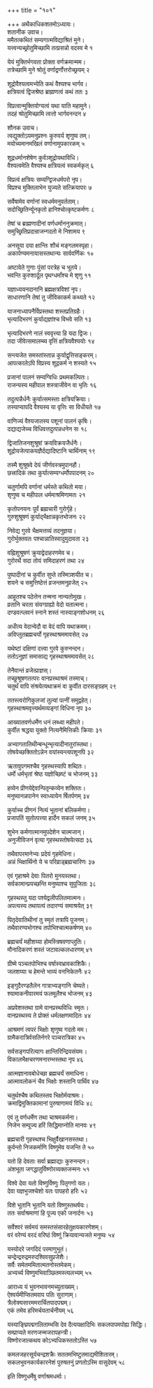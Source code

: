 +++
title = "१०१"

+++
अथैकाधिकशतमोऽध्यायः।  
शतानीक उवाच।  
ममैतत्कथितं सम्यगात्मविद्याश्रितं मुने।  
यत्त्वन्यच्छ्रोतुमिच्छामि तत्प्रसन्नो वदस्व मे १

येयं मुक्तिर्भगवता प्रोक्ता वर्णक्रमान्मम।  
तत्रेच्छामि मुने श्रोतुं वर्णाद्वर्णोत्तरोच्छ्रयम् २

शूद्रोवैश्यत्वमभ्येति कथं वैश्यश्च भार्गव।  
क्षत्रियत्वं द्विजश्रेष्ठ ब्राह्मणत्वं कथं ततः ३

विप्रत्वान्मुक्तियोग्यत्वं यथा याति महामुने।  
तदहं श्रोतुमिच्छामि त्वत्तो भार्गवनन्दन ४

शौनक उवाच।  
त्वद्युक्तोऽयमनुप्रश्नः कुरुवर्य शृणुष्व तम्।  
मयोच्यमानमखिलं वर्णानामुपकारकम् ५

शूद्रधर्मानशेषेण कुर्वञ्शूद्रोयथाविधि।  
वैश्यत्वमेति वैश्यश्च क्षत्रियत्वं स्वकर्मकृत् ६

विप्रत्वं क्षत्रियः सम्यग्द्विजधर्मपरो नृप।  
विप्रश्च मुक्तिलाभेन युज्यते सत्क्रियापरः ७

सर्वेषामेव वर्णानां स्वधर्ममनुवर्तताम्।  
सदोच्छ्रितिर्न्यूनकृतो हानिश्चोत्कृष्टकर्मणः ८

तेषां च ब्राह्मणादीनां वर्णधर्माननुक्रमात्।  
समुच्छ्रितिप्रदान्राजन्गदतो मे निशामय ९

अनसूया दया क्षान्तिः शौचं मङ्गलमस्पृहा।  
अकार्पण्यमनायासस्तथान्यः सार्ववर्णिकः १०

अष्टावेते गुणाः पुंसां परत्रेह च भूतये।  
भवन्ति कुरुशार्दूल पृथग्धर्मांश्च मे शृणु ११

यज्ञाध्ययनदानानि ब्रह्मक्षत्रविशां नृप।  
साधारणानि तेषां तु जीविकाकर्म कथ्यते १२

याजनाध्यापनैर्विप्रस्तथा शस्तप्रतिग्रहैः।  
भृत्यादिभरणं कुर्याद्यज्ञांश्च विभवे सति १३

भृत्यादिभरणे नालं स्ववृत्त्या हि यदा द्विजः।  
तदा जीवेत्समालम्ब्य वृत्तिं क्षत्रियवैश्ययोः १४

सन्त्यजेत समस्तांस्तान्न कुर्याद्वृत्तिसङ्करम्।  
आपत्कालेऽपि विप्रस्य शूद्रकर्म न शस्यते १५

प्रजानां पालनं सम्यग्विधिः प्रथमकल्पितः।  
राजन्यस्य महीपाल शस्त्राजीवेन वा भृतिः १६

तदुत्पन्नैर्धनैः कुर्यात्समस्ताः क्षत्रियक्रियाः।  
तस्याप्यापदि वैश्यस्य या वृत्तिः सा विधीयते १७

वाणिज्यं वैश्यजातस्य पशूनां पालनं कृषिः।  
दद्याद्यजेच्च विधिवत्तदुत्पन्नधनेन सः १८

द्विजातिजनशुश्रूषां क्रयविक्रयजैर्धनैः।  
शूद्रोयजेत्पाकयज्ञैर्दद्यादिष्टानि चार्थिनाम् १९

तस्मै शुश्रूषवे देयं जीर्णवस्त्रमुपानहौ।  
छत्त्रादिकं तथा कुर्यात्सम्यग्धर्मोपपादनम् २०

चतुर्णामपि वर्णानां धर्मस्ते कथितो मया।  
शृणुष्व च महीपाल धर्ममाश्रमिणामतः २१

कृतोपनयनः पूर्वं ब्रह्मचारी गुरोर्गृहे।  
गुरुशुश्रूषणं कुर्याद्भैक्षान्नकृतभोजनः २२

निवेद्य गुरवे भैक्षमत्तव्यं तदनुज्ञया।  
गुरोर्भुक्तवतः पश्चान्नातिस्वादुमुदावता २३

वह्निशुश्रूषणं क्रुयाद्वेदाहरणमेव च।  
गुरोरर्थे सदा तोयं समिदाहरणं तथा २४

पुष्पादीनां च कुर्वीत सुप्ते तस्मिञ्शयीत च।  
शयने च समुत्तिष्ठेत्तं व्रजन्तमनुव्रजेत् २५

आहूतश्च पठेत्तेन तन्मना नान्यतोमुखः।  
व्रतानि चरता संयग्ग्राह्यो वेदो यतात्मना।  
दण्डवत्प्लवनं स्नाने शस्तं नास्याङ्गशोधनम् २६

अधीत्य वेदान्वेदौ वा वेदं वापि यथाक्रमम्।  
अविप्लुतब्रह्मचर्यो गृहस्थाश्रममावसेत् २७

यथेष्टां दक्षिणां दत्त्वा गुरवे कुरुनन्दन।  
ततोऽनुज्ञां समासाद्य गृहस्थाश्रममावसेत् २८

तेनैवान्तं व्रजेत्प्राज्ञस्।  
तच्छुश्रूषणतत्परः वानप्रस्थाश्रमं तस्माच्।  
चतुर्थं वापि संश्रयेत्यथाक्रमं वा कुर्वीत दारसङ्ग्रहम् २९

ततस्त्वरोगिकुलजां तुल्यां पत्नीं समुद्वहेत्।  
गृहस्थाश्रमवृत्त्यर्थमव्यङ्गां विधिना नृप ३०

आख्यातवर्णधर्मेण धनं लब्ध्वा महीपते।  
कुर्वीत श्रद्धया युक्तो नित्यनैमित्तिकीः क्रियाः ३१

अभ्यागतातिथीन्बन्धून्भृत्यादीनातुरांस्तथा।  
तोषयेच्छक्तितोऽन्नेन वयांस्यन्त्यपशूनपि ३२

ऋतावुपगमश्चैव गृहस्थस्यापि शब्दितः।  
धर्मो धर्मभृतां श्रेष्ठ यज्ञोच्छिष्टं च भोजनम् ३३

हव्येन प्रीणयेद्देवान्पितृन्कव्येन शक्तितः।  
मनुष्यानन्नपानेन स्वाध्यायेन र्षितर्पणम् ३४

कुर्याच्च प्रीणनं नित्यं भूतानां बलिकर्मणा।  
प्रजापतिं सुतोत्पत्त्या हार्देन सकलं जनम् ३५

शुभेन कर्मणात्मानमुपदेशेन चात्मजान्।  
अनुजीविजनं वृत्या गृहस्थस्तोषयेत्सदा ३६

तथैवापरमानेभ्यः प्रदेयं गृहमेधिना।  
अन्नं भिक्षार्थिनो ये च परिव्राड्ब्रह्मचारिणः ३७

एवं गृहाश्रमे देवाः पितरो मुनयस्तथा।  
सर्वकामान्प्रयच्छन्ति मनुष्याश्च सुपूजिताः ३८

गृहस्थस्तु यदा पश्येद्वलीपलितमात्मनः।  
अपत्यस्य तथापत्यं तदारण्यं समाश्रयेत् ३९

पितृदेवातिथीनां तु स्मृतं तत्रापि पूजनम्।  
तथैवारण्यभोगश्च तपोभिश्चात्मकर्षणम् ४०

ब्रह्मचर्यं महीशय्या होमस्त्रिषवणाप्लुतिः।  
मौनादिकरणं शस्तं जटावल्कलधारणम् ४१

ग्रीष्मे पञ्चतपोभिश्च वर्षास्वभ्रावकाशिकैः।  
जलशय्या च हेमन्ते भाव्यं वननिकेतनैः ४२

इङ्गुदैरण्डतैलेन गात्राभ्यङ्गानि चेष्यते।  
श्यामाकनीवारमयं फलमूलैश्च भोजनम् ४३

अप्रवेशस्तथा ग्रामे वानप्रस्थविधिः स्मृतः।  
वानप्रस्थस्य ते प्रोक्तं धर्मलक्षणमादितः ४४

आश्रमणं त्वपरं भिक्षोः शृणुष्व गदतो मम।  
ग्रामैकरात्रिर्वसतिर्नगरे पञ्चरात्रिका ४५

सर्वसङ्गपरित्यागः क्षान्तिरिन्द्रियसंयमः।  
विकालभैक्षचरणमनारम्भस्तथा नृप ४६

आत्मज्ञानावबोधेच्छा ब्रह्मचर्यं समाधिना।  
आत्मावलोकनं चैव भिक्षोः शस्तानि पार्थिव ४७

चतुर्थश्चैष कथितस्तव भिक्षोर्मयाश्रमः।  
क्रमाद्विमुक्तिकामानां पुरुषाणामयं विधिः ४८

एवं तु वर्णधर्मेण तथा चाश्रमकर्मना।  
निजेन सम्पूज्य हरिं सिद्धिमाप्नोति मानवः ४९

ब्रह्मचारी गृहस्थश्च भिक्षुर्वैखानसस्तथा।  
कुर्वन्तो निजकर्माणि विष्णुमेव यजन्ति ते ५०

यतो हि देवताः सर्वा ब्रह्माद्याः कुरुनन्दन।  
अंशभूता जगद्धातुर्विष्णोरव्यक्तजन्मनः ५१

विश्वे देवा यतो विष्णुर्विष्णुः पितृगणो यतः।  
देवा यज्ञभुजश्चेशो यतः पापहरो हरिः ५२

विशे भूतानि भूतानि यतो विष्णुस्तथर्षयः।  
ततः सर्वाश्रमाणां हि पूज्य एको जनार्दनः ५३

सर्वेश्वरं सर्वमयं समस्तसंसारहेतुक्षयकारणेशम्।  
वरं वरेण्यं वरदं वरिष्ठं विष्णुं क्रियावान्यजते मनुष्यः ५४

यस्योदरे जगदिदं परमाणुभूतं।  
चन्द्रेन्द्ररुद्रमरुदश्विवसुप्रजेशैः।  
सर्वैः समेतममितात्मतनोस्तमेकम्।  
अभ्यर्च्य विष्णुमभिवाञ्छितमस्त्यलभ्यम् ५५

आराध्य यं भुवनभावनमच्युताख्यम्।  
ऐश्वर्यमीप्सितमवाप पतिः सुराणाम्।  
त्रैलोक्यसारममरार्चितपादपद्मम्।  
एकं तमेव हरिमर्चयतार्चनीयम् ५६

यस्याङ्घ्रिपद्मगलिताम्भसि देव दैत्ययक्षादिभिः सकलपापमपोह्य सिद्धिः।  
सम्प्राप्यते मरणजन्मजरापहन्त्री।  
विष्णोरजात्कथय कोऽभ्यधिकस्ततोऽस्ति ५७

कमलजहरसूर्यचन्द्रशक्रैः सततमभिष्टुतमाद्यमीशितारम्।  
सकलभुवनकार्यकारनेशं पुरुषतनुं प्रणतोऽस्मि वासुदेवम् ५८

इति विष्णुधर्मेषु वर्णाश्रमधर्माः।  

